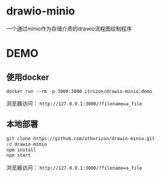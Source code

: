 # drawio-minio

一个通过minio作为存储介质的drawio流程图绘制程序

# DEMO

## 使用docker

`docker run --rm -p 3000:3000 itrizon/drawio-minio:demo`

浏览器访问： `http://127.0.0.1:3000/?filename=a_file`

## 本地部署

```bash
git clone https://github.com/othorizon/drawio-minio.git
cd drawio-minio
npm install
npm start
```

浏览器访问： `http://127.0.0.1:3000/?filename=a_file`
